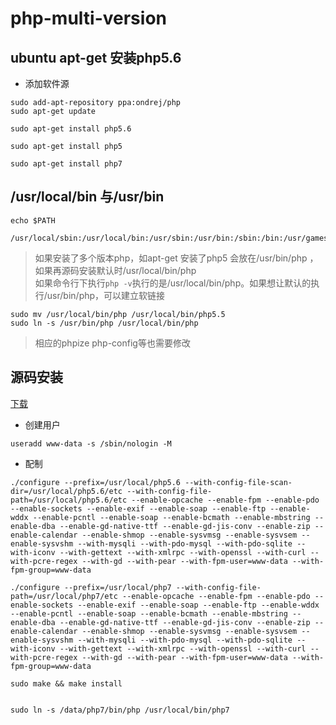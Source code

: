 # php-multi-version

## ubuntu apt-get 安装php5.6

* 添加软件源
```
sudo add-apt-repository ppa:ondrej/php
sudo apt-get update

sudo apt-get install php5.6

sudo apt-get install php5

sudo apt-get install php7
```


## /usr/local/bin 与/usr/bin
```
echo $PATH

/usr/local/sbin:/usr/local/bin:/usr/sbin:/usr/bin:/sbin:/bin:/usr/games

```
> 如果安装了多个版本php，如apt-get 安装了php5 会放在/usr/bin/php ，如果再源码安装默认时/usr/local/bin/php<br>
如果命令行下执行`php -v`执行的是/usr/local/bin/php。如果想让默认的执行/usr/bin/php，可以建立软链接<br>

```
sudo mv /usr/local/bin/php /usr/local/bin/php5.5
sudo ln -s /usr/bin/php /usr/local/bin/php
```
> 相应的phpize  php-config等也需要修改


## 源码安装

[下载](http://php.net/downloads.php)

* 创建用户

```
useradd www-data -s /sbin/nologin -M
```

* 配制


```
./configure --prefix=/usr/local/php5.6 --with-config-file-scan-dir=/usr/local/php5.6/etc --with-config-file-path=/usr/local/php5.6/etc --enable-opcache --enable-fpm --enable-pdo --enable-sockets --enable-exif --enable-soap --enable-ftp --enable-wddx --enable-pcntl --enable-soap --enable-bcmath --enable-mbstring --enable-dba --enable-gd-native-ttf --enable-gd-jis-conv --enable-zip --enable-calendar --enable-shmop --enable-sysvmsg --enable-sysvsem --enable-sysvshm --with-mysqli --with-pdo-mysql --with-pdo-sqlite --with-iconv --with-gettext --with-xmlrpc --with-openssl --with-curl --with-pcre-regex --with-gd --with-pear --with-fpm-user=www-data --with-fpm-group=www-data

```


```
./configure --prefix=/usr/local/php7 --with-config-file-path=/usr/local/php7/etc --enable-opcache --enable-fpm --enable-pdo --enable-sockets --enable-exif --enable-soap --enable-ftp --enable-wddx --enable-pcntl --enable-soap --enable-bcmath --enable-mbstring --enable-dba --enable-gd-native-ttf --enable-gd-jis-conv --enable-zip --enable-calendar --enable-shmop --enable-sysvmsg --enable-sysvsem --enable-sysvshm --with-mysqli --with-pdo-mysql --with-pdo-sqlite --with-iconv --with-gettext --with-xmlrpc --with-openssl --with-curl --with-pcre-regex --with-gd --with-pear --with-fpm-user=www-data --with-fpm-group=www-data

sudo make && make install


```

```
sudo ln -s /data/php7/bin/php /usr/local/bin/php7
```



